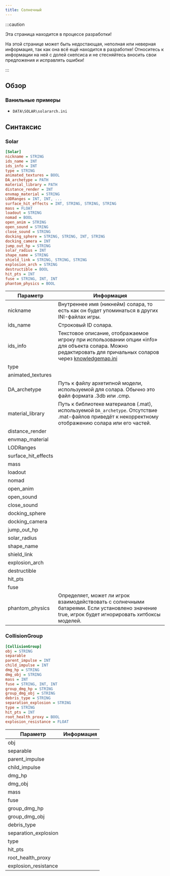 ```yaml
---
title: Солнечный
---
```


:::caution

Эта страница находится в процессе разработки!

На этой странице может быть недостающая, неполная или неверная информация, так как она всё ещё находится в разработке! Относитесь к информации на ней с долей скепсиса и не стесняйтесь вносить свои предложения и исправлять ошибки!

:::

## Обзор

### Ванильные примеры

- `DATA\SOLAR\solararch.ini`

## Синтаксис

### Solar

```ini
[Solar]
nickname = STRING
ids_name = INT
ids_info = INT
type = STRING
animated_textures = BOOL
DA_archetype = PATH
material_library = PATH
distance_render = INT
envmap_material = STRING
LODRanges = INT, INT, ...
surface_hit_effects = INT, STRING, STRING, STRING
mass = FLOAT
loadout = STRING
nomad = BOOL
open_anim = STRING
open_sound = STRING
close_sound = STRING
docking_sphere = STRING, STRING, INT, STRING
docking_camera = INT
jump_out_hp = STRING
solar_radius = INT
shape_name = STRING
shield_link = STRING, STRING, STRING
explosion_arch = STRING
destructible = BOOL
hit_pts = INT
fuse = STRING, INT, INT
phantom_physics = BOOL

```

| Параметр            | Информация                                                                                                                                                                                                           |
| ------------------- | -------------------------------------------------------------------------------------------------------------------------------------------------------------------------------------------------------------------- |
| nickname            | Внутреннее имя (никнейм) солара, то есть как он будет упоминаться в других INI-файлах игры.                                                                                                                          |
| ids_name            | Строковый ID солара.                                                                                                                                                                                                 |
| ids_info            | Текстовое описание, отображаемое игроку при использовании опции «info» для объекта солара. Можно редактировать для причальных соларов через [knowledgemap.ini](../hardcoded-inis/data/interface/knowledgemap.ini.md) |
| type                |                                                                                                                                                                                                                      |
| animated_textures   |                                                                                                                                                                                                                      |
| DA_archetype        | Путь к файлу архетипной модели, используемой для солара. Обычно это файл формата .3db или .cmp.                                                                                                                      |
| material_library    | Путь к библиотеке материалов (.mat), используемой `DA_archetype`. Отсутствие .mat-файлов приведёт к некорректному отображению солара или его частей.                                                                 |
| distance_render     |                                                                                                                                                                                                                      |
| envmap_material     |                                                                                                                                                                                                                      |
| LODRanges           |                                                                                                                                                                                                                      |
| surface_hit_effects |                                                                                                                                                                                                                      |
| mass                |                                                                                                                                                                                                                      |
| loadout             |                                                                                                                                                                                                                      |
| nomad               |                                                                                                                                                                                                                      |
| open_anim           |                                                                                                                                                                                                                      |
| open_sound          |                                                                                                                                                                                                                      |
| close_sound         |                                                                                                                                                                                                                      |
| docking_sphere      |                                                                                                                                                                                                                      |
| docking_camera      |                                                                                                                                                                                                                      |
| jump_out_hp         |                                                                                                                                                                                                                      |
| solar_radius        |                                                                                                                                                                                                                      |
| shape_name          |                                                                                                                                                                                                                      |
| shield_link         |                                                                                                                                                                                                                      |
| explosion_arch      |                                                                                                                                                                                                                      |
| destructible        |                                                                                                                                                                                                                      |
| hit_pts             |                                                                                                                                                                                                                      |
| fuse                |                                                                                                                                                                                                                      |
| phantom_physics     | Определяет, может ли игрок взаимодействовать с солнечными батареями. Если установлено значение true, игрок будет игнорировать хитбоксы моделей.                                                                      |

### CollisionGroup

```ini
[CollisionGroup]
obj = STRING
separable
parent_impulse = INT
child_impulse = INT
dmg_hp = STRING
dmg_obj = STRING
mass = INT
fuse = STRING, INT, INT
group_dmg_hp = STRING
group_dmg_obj = STRING
debris_type = STRING
separation_explosion = STRING
type = STRING
hit_pts = INT
root_health_proxy = BOOL
explosion_resistance = FLOAT
```

| Параметр             | Информация |
| -------------------- | ---------- |
| obj                  |            |
| separable            |            |
| parent_impulse       |            |
| child_impulse        |            |
| dmg_hp               |            |
| dmg_obj              |            |
| mass                 |            |
| fuse                 |            |
| group_dmg_hp         |            |
| group_dmg_obj        |            |
| debris_type          |            |
| separation_explosion |            |
| type                 |            |
| hit_pts              |            |
| root_health_proxy    |            |
| explosion_resistance |            |
